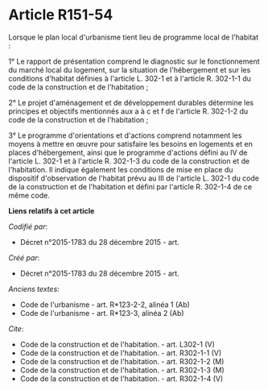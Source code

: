 # Article R151-54

Lorsque le plan local d'urbanisme tient lieu de programme local de l'habitat : 

1° Le rapport de présentation comprend le diagnostic sur le fonctionnement du marché local du logement, sur la situation de
l'hébergement et sur les conditions d'habitat définies à l'article L. 302-1 et à l'article R. 302-1-1 du code de la
construction et de l'habitation ; 

2° Le projet d'aménagement et de développement durables détermine les principes et objectifs mentionnés aux a à c et f de
l'article R. 302-1-2 du code de la construction et de l'habitation ; 

3° Le programme d'orientations et d'actions comprend notamment les moyens à mettre en œuvre pour satisfaire les besoins en
logements et en places d'hébergement, ainsi que le programme d'actions défini au IV de l'article L. 302-1 et à l'article R.
302-1-3 du code de la construction et de l'habitation. Il indique également les conditions de mise en place du dispositif
d'observation de l'habitat prévu au III de l'article L. 302-1 du code de la construction et de l'habitation et défini par
l'article R. 302-1-4 de ce même code.

**Liens relatifs à cet article**

_Codifié par_:

  - Décret n°2015-1783 du 28 décembre 2015 - art.

_Créé par_:

  - Décret n°2015-1783 du 28 décembre 2015 - art.

_Anciens textes_:

  - Code de l'urbanisme - art. R*123-2-2, alinéa 1 (Ab)
  - Code de l'urbanisme - art. R*123-3, alinéa 2 (Ab)

_Cite_:

  - Code de la construction et de l'habitation. - art. L302-1 (V)
  - Code de la construction et de l'habitation. - art. R302-1-1 (V)
  - Code de la construction et de l'habitation. - art. R302-1-2 (M)
  - Code de la construction et de l'habitation. - art. R302-1-3 (M)
  - Code de la construction et de l'habitation. - art. R302-1-4 (V)

